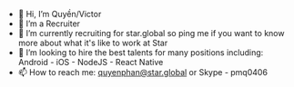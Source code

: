 - 👋 Hi, I’m Quyền/Victor
- 👀 I’m a Recruiter
- 🌱 I’m currently recruiting for star.global so ping me if you want to know more about what it's like to work at Star
- 💞️ I’m looking to hire the best talents for many positions including: Android - iOS - NodeJS - React Native
- 📫 How to reach me: quyenphan@star.global or Skype - pmq0406

<!---
pmq1996/pmq1996 is a ✨ special ✨ repository because its `README.md` (this file) appears on your GitHub profile.
You can click the Preview link to take a look at your changes.
--->
